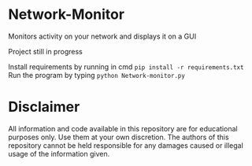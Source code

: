 # Network-Monitor
Monitors activity on your network and displays it on a GUI

Project still in progress

Install requirements by running in cmd `pip install -r requirements.txt`
Run the program by typing `python Network-monitor.py`

# Disclaimer
All information and code available in this repository are for educational purposes only. Use them at your own discretion. The authors of this repository cannot be held responsible for any damages caused or illegal usage of the information given.